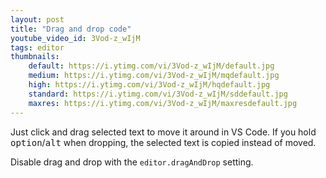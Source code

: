 ```yaml
---
layout: post
title: "Drag and drop code"
youtube_video_id: 3Vod-z_wIjM
tags: editor
thumbnails:
    default: https://i.ytimg.com/vi/3Vod-z_wIjM/default.jpg
    medium: https://i.ytimg.com/vi/3Vod-z_wIjM/mqdefault.jpg
    high: https://i.ytimg.com/vi/3Vod-z_wIjM/hqdefault.jpg
    standard: https://i.ytimg.com/vi/3Vod-z_wIjM/sddefault.jpg
    maxres: https://i.ytimg.com/vi/3Vod-z_wIjM/maxresdefault.jpg
---
```


Just click and drag selected text to move it around in VS Code. If you hold <kbd>option</kbd>/<kbd>alt</kbd> when dropping, the selected text is copied instead of moved.

Disable drag and drop with the `editor.dragAndDrop` setting.